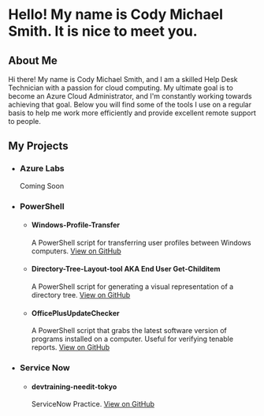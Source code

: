 # Hello! My name is Cody Michael Smith. It is nice to meet you.

## About Me
Hi there! My name is Cody Michael Smith, and I am a skilled Help Desk Technician with a passion for cloud computing. My ultimate goal is to become an Azure Cloud Administrator, and I'm constantly working towards achieving that goal. Below you will find some of the tools I use on a regular basis to help me work more efficiently and provide excellent remote support to people.

## My Projects
- ### Azure Labs
  Coming Soon

- ### PowerShell
  - #### Windows-Profile-Transfer
    A PowerShell script for transferring user profiles between Windows computers.
    [View on GitHub](https://github.com/mrcodymichaelsmith/Windows-Profile-Transfer)

  - #### Directory-Tree-Layout-tool AKA End User Get-Childitem
    A PowerShell script for generating a visual representation of a directory tree.
    [View on GitHub](https://github.com/mrcodymichaelsmith/Directory-Tree-Layout-tool)

  - #### OfficePlusUpdateChecker
    A PowerShell script that grabs the latest software version of programs installed on a computer. Useful for verifying tenable reports.
    [View on GitHub](https://github.com/mrcodymichaelsmith/NeverSleep)

- ### Service Now
  - #### devtraining-needit-tokyo
    ServiceNow Practice.
    [View on GitHub](https://github.com/mrcodymichaelsmith/devtraining-needit-tokyo)
